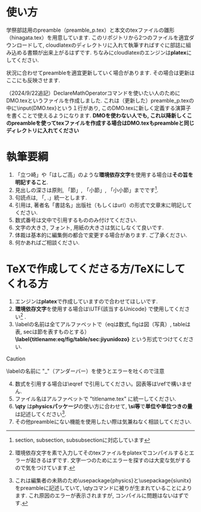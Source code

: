 # 使い方
学祭部誌用のpreamble（preamble_p.tex）と本文のtexファイルの雛形（hinagata.tex）を用意しています. 
このリポジトリから2つのファイルを適宜ダウンロードして, cloudlatexのディレクトリに入れて執筆すればすぐに部誌に組み込める書類が出来上がるはずです. 
ちなみにcloudlatexのエンジンは**platex**にしてください. 

状況に合わせてpreambleを適宜更新していく場合があります. 
その場合は更新はここにも反映させます. 

（2024/9/22追記）DeclareMathOperatorコマンドを使いたい人のためにDMO.texというファイルを作成しました. 
これは（更新した）preamble_p.texの中に\input{DMO.tex}という１行があり, このDMO.texに新しく定義する演算子を書くことで使えるようになります. 
**DMOを使わない人でも, これ以降新しくこのpreambleを使ってtexファイルを作成する場合はDMO.texもpreambleと同じディレクトリに入れてください**




# 執筆要綱
1. 「立つ崎」や「はしご高」のような**環境依存文字**を使用する場合は**その旨を明記すること**. 
2. 見出しの深さは原則, 「節」, 「小節」, 「小小節」までです[^1]. 
3. 句読点は, 「, .」統一とします.
4. 引用は, 著者名「書誌名」出版社（もしくはurl）の形式で文章末に明記してください. 
5. 数式番号は文中で引用するもののみ付けてください. 
6. 文字の大きさ, フォント, 用紙の大きさは気にしなくて良いです. 
7. 体裁は基本的に編集側の都合で変更する場合があります. ご了承ください. 
8. 何かあればご相談ください.

[^1]: section, subsection, subsubsectionに対応しています

# TeXで作成してくださる方/TeXにしてくれる方
1. エンジンは**platex**で作成していますので合わせてほしいです. 
2. **環境依存文字**を使用する場合は\UTF{該当するUnicode} で使用してください[^2] .
3. \labelの名前は全てアルファベットで（eqは数式, figは図（写真）, tableは表, secは節を表すものとする）
**\label{titlename:eq/fig/table/sec:jiyunidozo}**
という形式でつけてください.
>[!CAUTION]
>\labelの名前に "_"（アンダーバー）を使うとエラーを吐くので注意
4. 数式を引用する場合は\eqref で引用してください。図表等は\refで構いません. 
5. ファイル名はアルファベットで "titlename.tex" に統一してください.
6. **\qty** は**physicsパッケージ**の使い方に合わせて, **\si等**で**単位や単位つきの量**は記述してください[^3].
7. その他preambleにない機能を使用したい際は気兼ねなく相談してください. 




[^2]: 環境依存文字を素で入力してそのtexファイルをplatexでコンパイルするとエラーが起きるはずです. 文字一つのためにエラーを探すのは大変な気がするので気をつけています. 
[^3]: これは編集者の未熟のため\usepackage{physics}と\usepackage{siunitx}をpreambleに記述していて, \qtyコマンドに被りが生まれていることによります. これ原因のエラーが表示されますが, コンパイルに問題はないはずです. 
